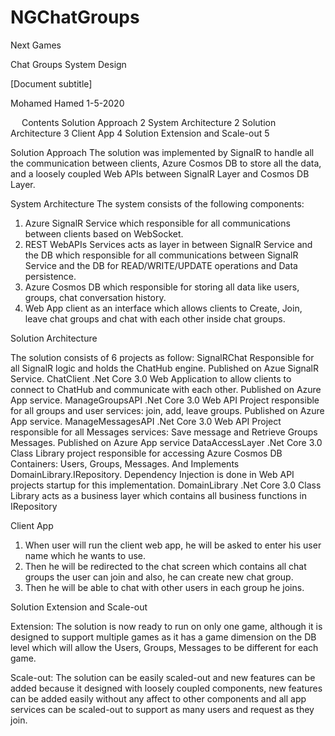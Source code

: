 # NGChatGroups

Next Games

Chat Groups System Design

[Document subtitle]

Mohamed Hamed
1-5-2020

 
Contents
Solution Approach	2
System Architecture	2
Solution Architecture	3
Client App	4
Solution Extension and Scale-out	5
























Solution Approach
The solution was implemented by SignalR to handle all the communication between clients, Azure Cosmos DB to store all the data, and a loosely coupled Web APIs between SignalR Layer and Cosmos DB Layer. 

System Architecture
The system consists of the following components:
1.	Azure SignalR Service which responsible for all communications between clients based on WebSocket.
2.	REST WebAPIs Services acts as layer in between SignalR Service and the DB which responsible for all communications between SignalR Service and the DB for READ/WRITE/UPDATE operations and Data persistence.
3.	Azure Cosmos DB which responsible for storing all data like users, groups, chat conversation history.
4.	Web App client as an interface which allows clients to Create, Join, leave chat groups and chat with each other inside chat groups.
















Solution Architecture

The solution consists of 6 projects as follow:
SignalRChat	Responsible for all SignalR logic and holds the ChatHub engine. Published on Azue SignalR Service.
ChatClient	.Net Core 3.0 Web Application to allow clients to connect to ChatHub and communicate with each other. Published on Azure App service.
ManageGroupsAPI	.Net Core 3.0 Web API Project responsible for all groups and user services: join, add, leave groups. Published on Azure App service.
ManageMessagesAPI	.Net Core 3.0 Web API Project responsible for all Messages services: Save message and Retrieve Groups Messages. Published on Azure App service
DataAccessLayer	.Net Core 3.0 Class Library project responsible for accessing Azure Cosmos DB Containers: Users, Groups, Messages. And Implements DomainLibrary.IRepository. Dependency Injection is done in Web API projects startup for this implementation.
DomainLibrary	.Net Core 3.0 Class Library acts as a business layer which contains all business functions in IRepository














Client App

1.	When user will run the client web app, he will be asked to enter his user name which he wants to use.
2.	Then he will be redirected to the chat screen which contains all chat groups the user can join and also, he can create new chat group.
3.	Then he will be able to chat with other users in each group he joins.
 

	 



Solution Extension and Scale-out 

Extension: The solution is now ready to run on only one game, although it is designed to support multiple games as it has a game dimension on the DB level which will allow the Users, Groups, Messages to be different for each game.

Scale-out: The solution can be easily scaled-out and new features can be added because it designed with loosely coupled components, new features can be added easily without any affect to other components and all app services can be scaled-out to support as many users and request as they join.



  

